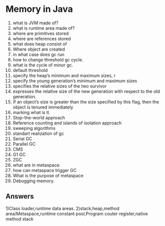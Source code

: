 # Memory in Java
1) what is JVM made of?
2) what is runtime area made of?
3) where are primitives stored 
4) where are  references stored
5) what does heap consist of
6) Where object are created
7) in what case does gc run
8) how to change threshold gc cycle.
9) what is the cycle of minor gc.
10) default threshold
11) specify the heap’s minimum and maximum sizes, r
12) specify the young generation’s minimum and maximum sizes
13) specifies the relative sizes of the two survivor
14) expresses the relative size of the new generation with respect to the old
generation.
15) If an object’s size is greater than the size specified by
this flag, then the object is tenured immediately
16) marking what is it.
17) Stop-the-world approach
18) Reference counting and islands of isolation approach
19) sweeping algorithms
20) standart realization of gc
21) Serial GC
22) Parallel GC
23) CMS
24) G1 GC
25) ZGC 
26) what are in metaspace.
27) how can metaspace trigger GC
28) What is the purpose of metaspace
29) Debugging memory.












## Answers
1)Class loader,runtime data areas.
2)stack,heap,method area/Metaspace,runtime constant pool,Program couter register,native method stack


